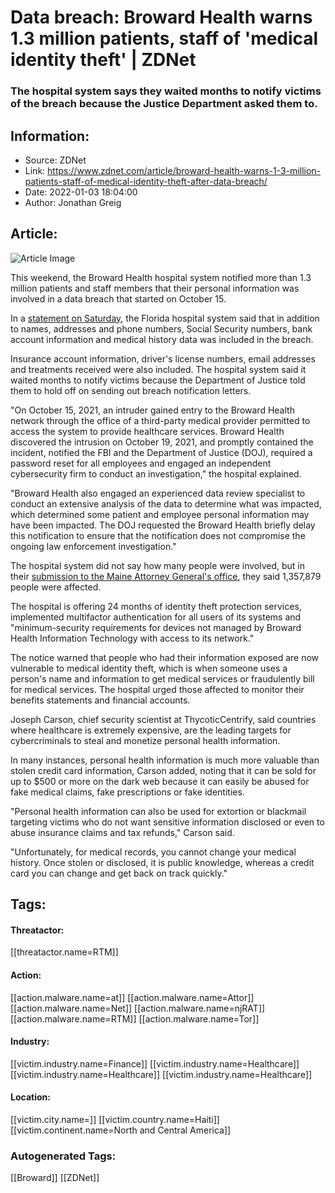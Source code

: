 # Data breach: Broward Health warns 1.3 million patients, staff of 'medical identity theft' | ZDNet
### The hospital system says they waited months to notify victims of the breach because the Justice Department asked them to.

## Information:
+ Source: ZDNet
+ Link: https://www.zdnet.com/article/broward-health-warns-1-3-million-patients-staff-of-medical-identity-theft-after-data-breach/
+ Date: 2022-01-03 18:04:00
+ Author: Jonathan Greig


## Article:
![Article Image](https://www.zdnet.com/a/img/resize/da72a723903a92e766fa49e2809c4ddc5148bd35/2020/09/17/c2347b8b-a37f-46f1-b8e9-dee91dba3ccc/ambulance-hospital.jpg?width=770&height=578&fit=crop&auto=webp)

This weekend, the Broward Health hospital system notified more than 1.3 million patients and staff members that their personal information was involved in a data breach that started on October 15. 


In a [statement on Saturday](https://browardhealth.org/pages/data-incident), the Florida hospital system said that in addition to names, addresses and phone numbers, Social Security numbers, bank account information and medical history data was included in the breach.  

Insurance account information, driver's license numbers, email addresses and treatments received were also included. The hospital system said it waited months to notify victims because the Department of Justice told them to hold off on sending out breach notification letters. 

"On October 15, 2021, an intruder gained entry to the Broward Health network through the office of a third-party medical provider permitted to access the system to provide healthcare services. Broward Health discovered the intrusion on October 19, 2021, and promptly contained the incident, notified the FBI and the Department of Justice (DOJ), required a password reset for all employees and engaged an independent cybersecurity firm to conduct an investigation," the hospital explained.

"Broward Health also engaged an experienced data review specialist to conduct an extensive analysis of the data to determine what was impacted, which determined some patient and employee personal information may have been impacted. The DOJ requested the Broward Health briefly delay this notification to ensure that the notification does not compromise the ongoing law enforcement investigation."

The hospital system did not say how many people were involved, but in their [submission to the Maine Attorney General's office](https://apps.web.maine.gov/online/aeviewer/ME/40/88826ba0-148a-468d-9a86-5528850896fa.shtml), they said 1,357,879 people were affected. 

The hospital is offering 24 months of identity theft protection services, implemented multifactor authentication for all users of its systems and "minimum-security requirements for devices not managed by Broward Health Information Technology with access to its network."






The notice warned that people who had their information exposed are now vulnerable to medical identity theft, which is when someone uses a person's name and information to get medical services or fraudulently bill for medical services. The hospital urged those affected to monitor their benefits statements and financial accounts. 

Joseph Carson, chief security scientist at ThycoticCentrify, said countries where healthcare is extremely expensive, are the leading targets for cybercriminals to steal and monetize personal health information.  

In many instances, personal health information is much more valuable than stolen credit card information, Carson added, noting that it can be sold for up to $500 or more on the dark web because it can easily be abused for fake medical claims, fake prescriptions or fake identities.  

"Personal health information can also be used for extortion or blackmail targeting victims who do not want sensitive information disclosed or even to abuse insurance claims and tax refunds," Carson said. 

"Unfortunately, for medical records, you cannot change your medical history. Once stolen or disclosed, it is public knowledge, whereas a credit card you can change and get back on track quickly."





## Tags:

#### Threatactor:
[[threatactor.name=RTM]]

#### Action:
[[action.malware.name=at]] [[action.malware.name=Attor]] [[action.malware.name=Net]] [[action.malware.name=njRAT]] [[action.malware.name=RTM]] [[action.malware.name=Tor]]

#### Industry:
[[victim.industry.name=Finance]] [[victim.industry.name=Healthcare]] [[victim.industry.name=Healthcare]] [[victim.industry.name=Healthcare]]

#### Location:
[[victim.city.name=]] [[victim.country.name=Haiti]] [[victim.continent.name=North and Central America]]

### Autogenerated Tags:
[[Broward]] [[ZDNet]]

